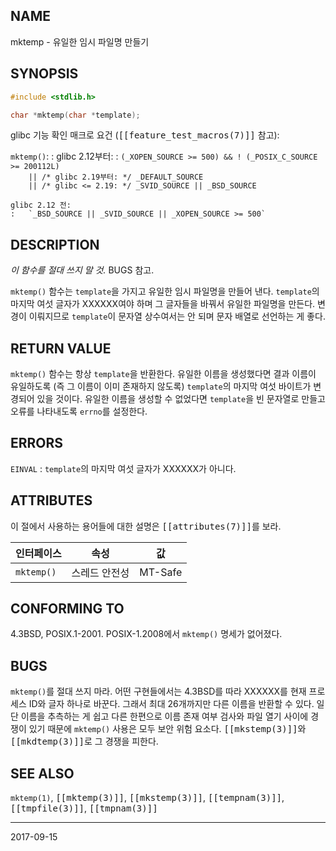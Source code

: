 ## NAME

mktemp - 유일한 임시 파일명 만들기

## SYNOPSIS

```c
#include <stdlib.h>

char *mktemp(char *template);
```

glibc 기능 확인 매크로 요건 (<tt>[[feature_test_macros(7)]]</tt> 참고):

`mktemp()`:
:   glibc 2.12부터:
    :   `(_XOPEN_SOURCE >= 500) && ! (_POSIX_C_SOURCE >= 200112L)`<br>
        `    || /* glibc 2.19부터: */ _DEFAULT_SOURCE`<br>
        `    || /* glibc <= 2.19: */ _SVID_SOURCE || _BSD_SOURCE`
 
    glibc 2.12 전:
    :   `_BSD_SOURCE || _SVID_SOURCE || _XOPEN_SOURCE >= 500`

## DESCRIPTION

*이 함수를 절대 쓰지 말 것.* BUGS 참고.

`mktemp()` 함수는 `template`을 가지고 유일한 임시 파일명을 만들어 낸다. `template`의 마지막 여섯 글자가 XXXXXX여야 하며 그 글자들을 바꿔서 유일한 파일명을 만든다. 변경이 이뤄지므로 `template`이 문자열 상수여서는 안 되며 문자 배열로 선언하는 게 좋다.

## RETURN VALUE

`mktemp()` 함수는 항상 `template`을 반환한다. 유일한 이름을 생성했다면 결과 이름이 유일하도록 (즉 그 이름이 이미 존재하지 않도록) `template`의 마지막 여섯 바이트가 변경되어 있을 것이다. 유일한 이름을 생성할 수 없었다면 `template`을 빈 문자열로 만들고 오류를 나타내도록 `errno`를 설정한다.

## ERRORS

`EINVAL`
:   `template`의 마지막 여섯 글자가 XXXXXX가 아니다.

## ATTRIBUTES

이 절에서 사용하는 용어들에 대한 설명은 <tt>[[attributes(7)]]</tt>를 보라.

| 인터페이스 | 속성 | 값 |
| --- | --- | --- |
| `mktemp()` | 스레드 안전성 | MT-Safe |

## CONFORMING TO

4.3BSD, POSIX.1-2001. POSIX-1.2008에서 `mktemp()` 명세가 없어졌다.

## BUGS

`mktemp()`를 절대 쓰지 마라. 어떤 구현들에서는 4.3BSD를 따라 XXXXXX를 현재 프로세스 ID와 글자 하나로 바꾼다. 그래서 최대 26개까지만 다른 이름을 반환할 수 있다. 일단 이름을 추측하는 게 쉽고 다른 한편으로 이름 존재 여부 검사와 파일 열기 사이에 경쟁이 있기 때문에 `mktemp()` 사용은 모두 보안 위험 요소다. <tt>[[mkstemp(3)]]</tt>와 <tt>[[mkdtemp(3)]]</tt>로 그 경쟁을 피한다.

## SEE ALSO

`mktemp(1)`, <tt>[[mktemp(3)]]</tt>, <tt>[[mkstemp(3)]]</tt>, <tt>[[tempnam(3)]]</tt>, <tt>[[tmpfile(3)]]</tt>, <tt>[[tmpnam(3)]]</tt>

----

2017-09-15
